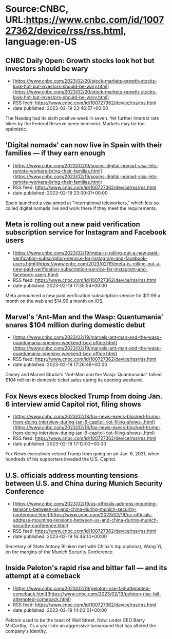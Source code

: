 # Source:CNBC, URL:https://www.cnbc.com/id/100727362/device/rss/rss.html, language:en-US

## CNBC Daily Open: Growth stocks look hot but investors should be wary
 - [https://www.cnbc.com/2023/02/20/stock-markets-growth-stocks-look-hot-but-investors-should-be-wary.html](https://www.cnbc.com/2023/02/20/stock-markets-growth-stocks-look-hot-but-investors-should-be-wary.html)
 - RSS feed: https://www.cnbc.com/id/100727362/device/rss/rss.html
 - date published: 2023-02-19 23:46:57+00:00

The Nasdaq had its sixth positive week in seven. Yet further interest rate hikes by the  Federal Reserve seem imminent. Markets may be too optimistic.

## 'Digital nomads' can now live in Spain with their families — if they earn enough
 - [https://www.cnbc.com/2023/02/19/spains-digital-nomad-visa-lets-remote-workers-bring-their-families.html](https://www.cnbc.com/2023/02/19/spains-digital-nomad-visa-lets-remote-workers-bring-their-families.html)
 - RSS feed: https://www.cnbc.com/id/100727362/device/rss/rss.html
 - date published: 2023-02-19 23:00:01+00:00

Spain launched a visa aimed at "international teleworkers," which lets so-called digital nomads live and work there if they meet the requirements.

## Meta is rolling out a new paid verification subscription service for Instagram and Facebook users
 - [https://www.cnbc.com/2023/02/19/meta-is-rolling-out-a-new-paid-verification-subscription-service-for-instagram-and-facebook-users.html](https://www.cnbc.com/2023/02/19/meta-is-rolling-out-a-new-paid-verification-subscription-service-for-instagram-and-facebook-users.html)
 - RSS feed: https://www.cnbc.com/id/100727362/device/rss/rss.html
 - date published: 2023-02-19 17:35:54+00:00

Meta announced a new paid verification subscription service for $11.99 a month on the web and $14.99 a month on iOS.

## Marvel's 'Ant-Man and the Wasp: Quantumania' snares $104 million during domestic debut
 - [https://www.cnbc.com/2023/02/19/marvels-ant-man-and-the-wasp-quantumania-opening-weekend-box-office.html](https://www.cnbc.com/2023/02/19/marvels-ant-man-and-the-wasp-quantumania-opening-weekend-box-office.html)
 - RSS feed: https://www.cnbc.com/id/100727362/device/rss/rss.html
 - date published: 2023-02-19 17:26:48+00:00

Disney and Marvel Studio's "Ant-Man and the Wasp: Quantumania" tallied $104 million in domestic ticket sales during its opening weekend.

## Fox News execs blocked Trump from doing Jan. 6 interview amid Capitol riot, filing shows
 - [https://www.cnbc.com/2023/02/18/fox-news-execs-blocked-trump-from-doing-interview-during-jan-6-capitol-riot-filing-shows-.html](https://www.cnbc.com/2023/02/18/fox-news-execs-blocked-trump-from-doing-interview-during-jan-6-capitol-riot-filing-shows-.html)
 - RSS feed: https://www.cnbc.com/id/100727362/device/rss/rss.html
 - date published: 2023-02-19 17:12:03+00:00

Fox News executives vetoed Trump from going on air Jan. 6, 2021, when hundreds of his supporters invaded the U.S. Capitol.

## U.S. officials address mounting tensions between U.S. and China during Munich Security Conference
 - [https://www.cnbc.com/2023/02/19/us-officials-address-mounting-tensions-between-us-and-china-during-munich-security-conference.html](https://www.cnbc.com/2023/02/19/us-officials-address-mounting-tensions-between-us-and-china-during-munich-security-conference.html)
 - RSS feed: https://www.cnbc.com/id/100727362/device/rss/rss.html
 - date published: 2023-02-19 16:46:14+00:00

Secretary of State Antony Blinken met with China's top diplomat, Wang Yi, on the margins of the Munich Security Conference.

## Inside Peloton's rapid rise and bitter fall — and its attempt at a comeback
 - [https://www.cnbc.com/2023/02/19/peloton-rise-fall-attempted-comeback.html](https://www.cnbc.com/2023/02/19/peloton-rise-fall-attempted-comeback.html)
 - RSS feed: https://www.cnbc.com/id/100727362/device/rss/rss.html
 - date published: 2023-02-19 14:00:01+00:00

Peloton used to be the toast of Wall Street. Now, under CEO Barry McCarthy, it's a year into an aggressive turnaround that has altered the company's identity.

